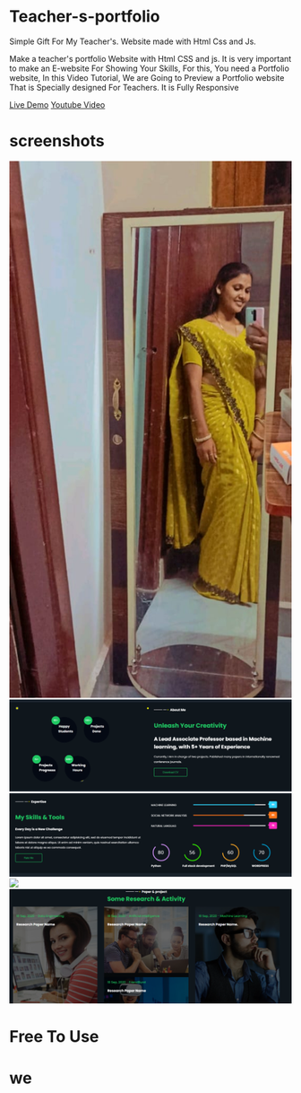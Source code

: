 # Teacher-s-portfolio

Simple Gift For My Teacher's. Website made with Html Css and Js. 

Make a teacher's portfolio Website with Html CSS and js.  It is very important to make an E-website For Showing Your Skills, For this, You need a Portfolio website, 
In this Video Tutorial, We are Going to Preview a Portfolio website That is Specially designed For Teachers. It is Fully Responsive 

[Live Demo](https://naemazam.github.io/Teacher-portfolio)
[Youtube Video](https://www.youtube.com/watch?v=7AXtl8_1V4o&t=5s)

# screenshots 
![](1.PNG)
![](2.PNG)
![](3.PNG)
![](4.PNG)
![](5.PNG)

# Free To Use 
# we
